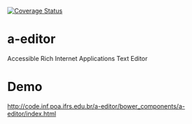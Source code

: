 [![Coverage Status](https://coveralls.io/repos/rodrigoprestesmachado/x-editor/badge.svg?branch=master&service=github)](https://coveralls.io/github/rodrigoprestesmachado/x-editor?branch=master)

# a-editor
Accessible Rich Internet Applications Text Editor

# Demo
http://code.inf.poa.ifrs.edu.br/a-editor/bower_components/a-editor/index.html
